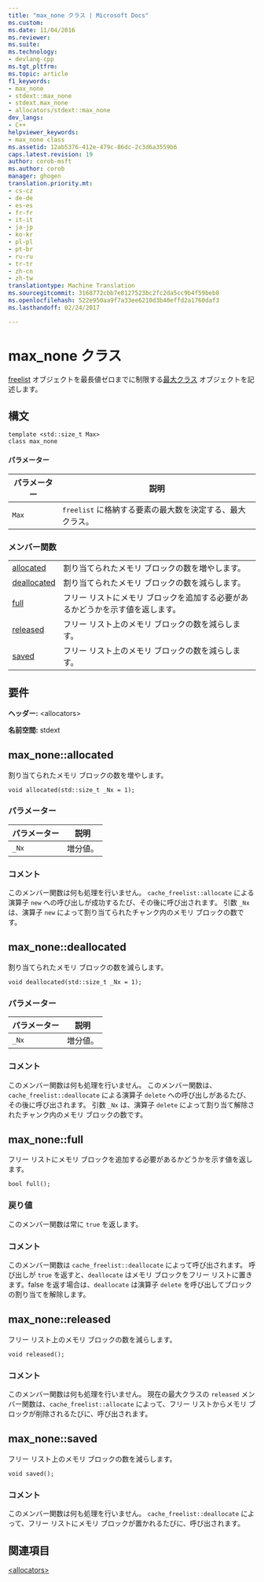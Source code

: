 ```yaml
---
title: "max_none クラス | Microsoft Docs"
ms.custom: 
ms.date: 11/04/2016
ms.reviewer: 
ms.suite: 
ms.technology:
- devlang-cpp
ms.tgt_pltfrm: 
ms.topic: article
f1_keywords:
- max_none
- stdext::max_none
- stdext.max_none
- allocators/stdext::max_none
dev_langs:
- C++
helpviewer_keywords:
- max_none class
ms.assetid: 12ab5376-412e-479c-86dc-2c3d6a3559b6
caps.latest.revision: 19
author: corob-msft
ms.author: corob
manager: ghogen
translation.priority.mt:
- cs-cz
- de-de
- es-es
- fr-fr
- it-it
- ja-jp
- ko-kr
- pl-pl
- pt-br
- ru-ru
- tr-tr
- zh-cn
- zh-tw
translationtype: Machine Translation
ms.sourcegitcommit: 3168772cbb7e8127523bc2fc2da5cc9b4f59beb8
ms.openlocfilehash: 522e950aa9f7a33ee6210d3b40effd2a1760daf3
ms.lasthandoff: 02/24/2017

---
```

# <a name="maxnone-class"></a>max_none クラス
[freelist](../standard-library/freelist-class.md) オブジェクトを最長値ゼロまでに制限する[最大クラス](../standard-library/allocators-header.md) オブジェクトを記述します。  
  
## <a name="syntax"></a>構文  
  
```
template <std::size_t Max>  
class max_none
```  
  
#### <a name="parameters"></a>パラメーター  
  
|パラメーター|説明|  
|---------------|-----------------|  
|`Max`|`freelist` に格納する要素の最大数を決定する、最大クラス。|  
  
### <a name="member-functions"></a>メンバー関数  
  
|||  
|-|-|  
|[allocated](#max_none__allocated)|割り当てられたメモリ ブロックの数を増やします。|  
|[deallocated](#max_none__deallocated)|割り当てられたメモリ ブロックの数を減らします。|  
|[full](#max_none__full)|フリー リストにメモリ ブロックを追加する必要があるかどうかを示す値を返します。|  
|[released](#max_none__released)|フリー リスト上のメモリ ブロックの数を減らします。|  
|[saved](#max_none__saved)|フリー リスト上のメモリ ブロックの数を減らします。|  
  
## <a name="requirements"></a>要件  
 **ヘッダー:** \<allocators>  
  
 **名前空間:** stdext  
  
##  <a name="a-namemaxnoneallocateda--maxnoneallocated"></a><a name="max_none__allocated"></a>  max_none::allocated  
 割り当てられたメモリ ブロックの数を増やします。  
  
```
void allocated(std::size_t _Nx = 1);
```  
  
### <a name="parameters"></a>パラメーター  
  
|パラメーター|説明|  
|---------------|-----------------|  
|`_Nx`|増分値。|  
  
### <a name="remarks"></a>コメント  
 このメンバー関数は何も処理を行いません。 `cache_freelist::allocate` による演算子 `new` への呼び出しが成功するたび、その後に呼び出されます。 引数 `_Nx` は、演算子 `new` によって割り当てられたチャンク内のメモリ ブロックの数です。  
  
##  <a name="a-namemaxnonedeallocateda--maxnonedeallocated"></a><a name="max_none__deallocated"></a>  max_none::deallocated  
 割り当てられたメモリ ブロックの数を減らします。  
  
```
void deallocated(std::size_t _Nx = 1);
```  
  
### <a name="parameters"></a>パラメーター  
  
|パラメーター|説明|  
|---------------|-----------------|  
|`_Nx`|増分値。|  
  
### <a name="remarks"></a>コメント  
 このメンバー関数は何も処理を行いません。 このメンバー関数は、`cache_freelist::deallocate` による演算子 `delete` への呼び出しがあるたび、その後に呼び出されます。 引数 `_Nx` は、演算子 `delete` によって割り当て解除されたチャンク内のメモリ ブロックの数です。  
  
##  <a name="a-namemaxnonefulla--maxnonefull"></a><a name="max_none__full"></a>  max_none::full  
 フリー リストにメモリ ブロックを追加する必要があるかどうかを示す値を返します。  
  
```
bool full();
```  
  
### <a name="return-value"></a>戻り値  
 このメンバー関数は常に `true` を返します。  
  
### <a name="remarks"></a>コメント  
 このメンバー関数は `cache_freelist::deallocate` によって呼び出されます。 呼び出しが `true` を返すと、`deallocate` はメモリ ブロックをフリー リストに置きます。false を返す場合は、`deallocate` は演算子 `delete` を呼び出してブロックの割り当てを解除します。  
  
##  <a name="a-namemaxnonereleaseda--maxnonereleased"></a><a name="max_none__released"></a>  max_none::released  
 フリー リスト上のメモリ ブロックの数を減らします。  
  
```
void released();
```  
  
### <a name="remarks"></a>コメント  
 このメンバー関数は何も処理を行いません。 現在の最大クラスの `released` メンバー関数は、`cache_freelist::allocate` によって、フリー リストからメモリ ブロックが削除されるたびに、呼び出されます。  
  
##  <a name="a-namemaxnonesaveda--maxnonesaved"></a><a name="max_none__saved"></a>  max_none::saved  
 フリー リスト上のメモリ ブロックの数を減らします。  
  
```
void saved();
```  
  
### <a name="remarks"></a>コメント  
 このメンバー関数は何も処理を行いません。 `cache_freelist::deallocate` によって、フリー リストにメモリ ブロックが置かれるたびに、呼び出されます。  
  
## <a name="see-also"></a>関連項目  
 [\<allocators>](../standard-library/allocators-header.md)




